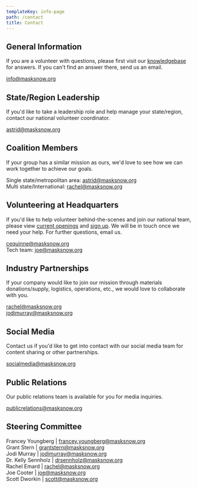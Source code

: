 ```yaml
---
templateKey: info-page
path: /contact
title: Contact
---
```

## General Information

If you are a volunteer with questions, please first visit our [knowledgebase](https://rosiesews.freshdesk.com/support/home) for answers. If you can't find an answer there, send us an email.

[info@masksnow.org](mailto:info@masksnow.org)

## State/Region Leadership

If you'd like to take a leadership role and help manage your state/region, contact our national volunteer coordinator.

[astrid@masksnow.org ](mailto:astrid@masksnow.org)

## Coalition Members

If your group has a similar mission as ours, we'd love to see how we can work together to achieve our goals.

Single state/metropolitan area: [astrid@masksnow.org ](mailto:astrid@masksnow.org)\
Multi state/International: [rachel@masksnow.org](mailto:rachel@masksnow.org)

## Volunteering at Headquarters

If you'd like to help volunteer behind-the-scenes and join our national team, please view [current openings](https://docs.google.com/document/d/1JJNrPswxznGHsOI26stysEphJXv6JBxS8uE_JV-1Tz0/edit) and [sign up](https://masksnow.org/volunteer/). We will be in touch once we need your help. For further questions, email us.

[cequinne@masksnow.org ](mailto:cequinne@masksnow.org)\
Tech team: [joe@masksnow.org](mailto:joe@masksnow.org)

## Industry Partnerships

If your company would like to join our mission through materials donations/supply, logistics, operations, etc., we would love to collaborate with you.

[rachel@masksnow.org](mailto:rachel@masksnow.org)\
[jodimurray@masksnow.org](mailto:jodimurray@masksnow.org)

## Social Media

Contact us if you'd like to get into contact with our social media team for content sharing or other partnerships.

[socialmedia@masksnow.org](mailto:socialmedia@masksnow.org)

## Public Relations

Our public relations team is available for you for media inquiries.

[publicrelations@masksnow.org](mailto:publicrelations@masksnow.org)

## Steering Committee

Francey Youngberg | [francey.youngberg@masksnow.org](mailto:francey.youngberg@masksnow.org)\
Grant Stern | [grantstern@masksnow.org](mailto:grantstern@masksnow.org)\
Jodi Murray | [jodimurray@masksnow.org](mailto:jodimurray@masksnow.org)\
Dr. Kelly Sennholz | [drsennholz@masksnow.org](mailto:drsennholz@masksnow.org)\
Rachel Emard | [rachel@masksnow.org](mailto:rachel@masksnow.org)\
Joe Cooter | [joe@masksnow.org](mailto:joe@masksnow.org)\
Scott Dworkin | [scott@masksnow.org](mailto:scott@masksnow.org)
